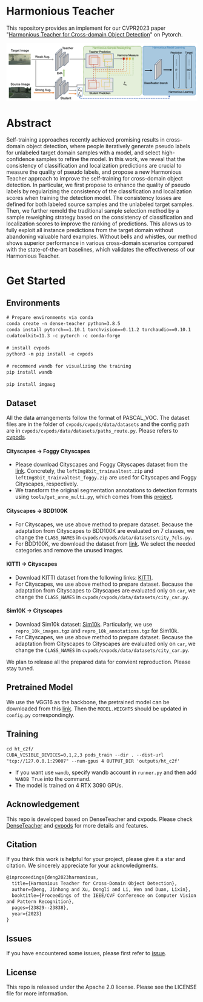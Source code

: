 # Harmonious Teacher
This repository provides an implement for our CVPR2023 paper "[Harmonious Teacher for Cross-domain Object Detection](https://openaccess.thecvf.com/content/CVPR2023/papers/Deng_Harmonious_Teacher_for_Cross-Domain_Object_Detection_CVPR_2023_paper.pdf)" on Pytorch.

<img src="./assets/ht.png">

# Abstract
Self-training approaches recently achieved promising results in cross-domain object detection, where people iteratively generate pseudo labels for unlabeled target domain samples with a model, and select high-confidence samples to refine the model. In this work, we reveal that the consistency of classification and localization predictions are crucial to measure the quality of pseudo labels, and propose a new Harmonious Teacher approach to improve the self-training for cross-domain object detection. In particular, we first propose to enhance the quality of pseudo labels by regularizing the consistency of the classification and localization scores when training the detection model. The consistency losses are defined for both labeled source samples and the unlabeled target samples. Then, we further remold the traditional sample selection method by a sample reweighing strategy based on the consistency of classification and localization scores to improve the ranking of predictions. This allows us to fully exploit all instance predictions from the target domain without abandoning valuable hard examples. Without bells and whistles, our method shows superior performance in various cross-domain scenarios compared with the state-of-the-art baselines, which validates the effectiveness of our Harmonious Teacher. 

# Get Started
## Environments
```
# Prepare environments via conda
conda create -n dense-teacher python=3.8.5
conda install pytorch==1.10.1 torchvision==0.11.2 torchaudio==0.10.1 cudatoolkit=11.3 -c pytorch -c conda-forge

# install cvpods
python3 -m pip install -e cvpods

# recommend wandb for visualizing the training
pip install wandb

pip install imgaug
```
## Dataset
All the data arrangements follow the format of PASCAL_VOC. The dataset files are in the folder of `cvpods/cvpods/data/datasets` and the config path are in `cvpods/cvpods/data/datasets/paths_route.py`. Please refers to [cvpods](https://github.com/Megvii-BaseDetection/cvpods).

#### Cityscapes -> Foggy Cityscapes
* Please download Cityscapes and Foggy Cityscapes dataset from the [link](https://www.cityscapes-dataset.com/downloads/). Concretely, the `leftImg8bit_trainvaltest.zip` and `leftImg8bit_trainvaltest_foggy.zip` are used for Cityscapes and Foggy Cityscapes, respectively.
* We transform the original segmentation annotations to detection formats using `tools/get_anno_multi.py`, which comes from this [project](https://github.com/ChrisAllenMing/GPA-detection).

#### Cityscapes -> BDD100K
* For Cityscapes, we use above method to prepare dataset. Because the adaptation from Cityscapes to BDD100K are evaluated on 7 classes, we change the `CLASS_NAMES` in `cvpods/cvpods/data/datasets/city_7cls.py`.
* For BDD100K, we download the dataset from [link](https://bdd-data.berkeley.edu/). We select the needed categories and remove the unused images.

#### KITTI -> Cityscapes
* Download KITTI dataset from the following links: [KITTI](http://www.cvlibs.net/datasets/kitti/eval_object.php?obj_benchmark=2d).
* For Cityscapes, we use above method to prepare dataset. Because the adaptation from Cityscapes to Cityscapes are evaluated only on `car`, we change the `CLASS_NAMES` in `cvpods/cvpods/data/datasets/city_car.py`.

#### Sim10K -> Cityscapes
* Download Sim10k dataset: [Sim10k](https://fcav.engin.umich.edu/projects/driving-in-the-matrix). Particularly, we use `repro_10k_images.tgz` and `repro_10k_annotations.tgz` for Sim10k.
* For Cityscapes, we use above method to prepare dataset. Because the adaptation from Cityscapes to Cityscapes are evaluated only on `car`, we change the `CLASS_NAMES` in `cvpods/cvpods/data/datasets/city_car.py`.

We plan to release all the prepared data for convient reproduction. Please stay tuned.

## Pretrained Model
We use the VGG16 as the backbone, the pretrained model can be downloaded from this [link](https://drive.google.com/file/d/1Nb2sYh8GHiEUDtfUn5Buwugu6bNd1VbT/view?usp=sharing). Then the `MODEL.WEIGHTS` should be updated in `config.py` correspondingly.

## Training
```
cd ht_c2f/
CUDA_VISIBLE_DEVICES=0,1,2,3 pods_train --dir . --dist-url "tcp://127.0.0.1:29007" --num-gpus 4 OUTPUT_DIR 'outputs/ht_c2f'
```
* If you want use `wandb`, specify wandb account in `runner.py` and then add `WANDB True` into the command.
* The model is trained on 4 RTX 3090 GPUs.

## Acknowledgement
This repo is developed based on DenseTeacher and cvpods. Please check [DenseTeacher](https://github.com/Megvii-BaseDetection/DenseTeacher) and [cvpods](https://github.com/Megvii-BaseDetection/cvpods) for more details and features.

## Citation
If you think this work is helpful for your project, please give it a star and citation. We sincerely appreciate for your acknowledgments.
```
@inproceedings{deng2023harmonious,
  title={Harmonious Teacher for Cross-Domain Object Detection},
  author={Deng, Jinhong and Xu, Dongli and Li, Wen and Duan, Lixin},
  booktitle={Proceedings of the IEEE/CVF Conference on Computer Vision and Pattern Recognition},
  pages={23829--23838},
  year={2023}
}
```
## Issues
If you have encountered some issues, please first refer to [issue]().

## License
This repo is released under the Apache 2.0 license. Please see the LICENSE file for more information.
